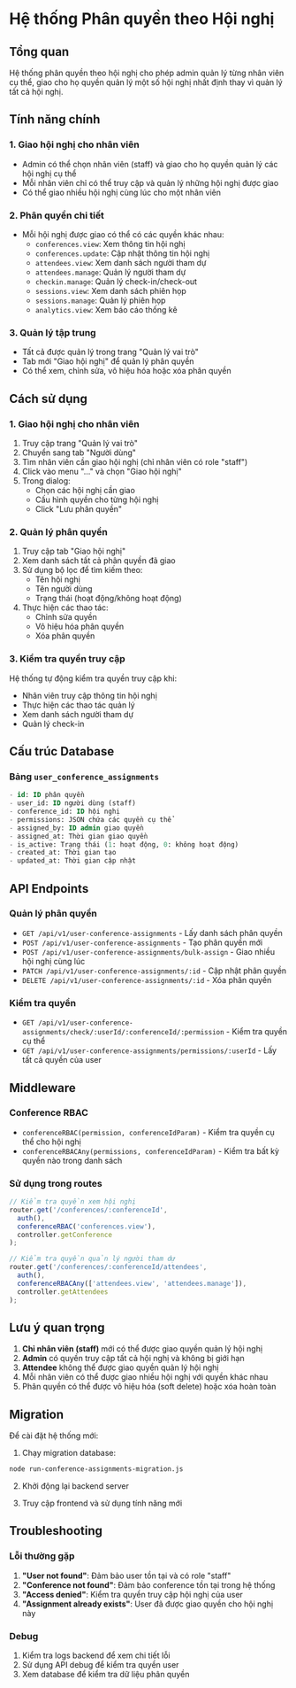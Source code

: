 # Hệ thống Phân quyền theo Hội nghị

## Tổng quan

Hệ thống phân quyền theo hội nghị cho phép admin quản lý từng nhân viên cụ thể, giao cho họ quyền quản lý một số hội nghị nhất định thay vì quản lý tất cả hội nghị.

## Tính năng chính

### 1. Giao hội nghị cho nhân viên
- Admin có thể chọn nhân viên (staff) và giao cho họ quyền quản lý các hội nghị cụ thể
- Mỗi nhân viên chỉ có thể truy cập và quản lý những hội nghị được giao
- Có thể giao nhiều hội nghị cùng lúc cho một nhân viên

### 2. Phân quyền chi tiết
- Mỗi hội nghị được giao có thể có các quyền khác nhau:
  - `conferences.view`: Xem thông tin hội nghị
  - `conferences.update`: Cập nhật thông tin hội nghị
  - `attendees.view`: Xem danh sách người tham dự
  - `attendees.manage`: Quản lý người tham dự
  - `checkin.manage`: Quản lý check-in/check-out
  - `sessions.view`: Xem danh sách phiên họp
  - `sessions.manage`: Quản lý phiên họp
  - `analytics.view`: Xem báo cáo thống kê

### 3. Quản lý tập trung
- Tất cả được quản lý trong trang "Quản lý vai trò"
- Tab mới "Giao hội nghị" để quản lý phân quyền
- Có thể xem, chỉnh sửa, vô hiệu hóa hoặc xóa phân quyền

## Cách sử dụng

### 1. Giao hội nghị cho nhân viên

1. Truy cập trang "Quản lý vai trò"
2. Chuyển sang tab "Người dùng"
3. Tìm nhân viên cần giao hội nghị (chỉ nhân viên có role "staff")
4. Click vào menu "..." và chọn "Giao hội nghị"
5. Trong dialog:
   - Chọn các hội nghị cần giao
   - Cấu hình quyền cho từng hội nghị
   - Click "Lưu phân quyền"

### 2. Quản lý phân quyền

1. Truy cập tab "Giao hội nghị"
2. Xem danh sách tất cả phân quyền đã giao
3. Sử dụng bộ lọc để tìm kiếm theo:
   - Tên hội nghị
   - Tên người dùng
   - Trạng thái (hoạt động/không hoạt động)
4. Thực hiện các thao tác:
   - Chỉnh sửa quyền
   - Vô hiệu hóa phân quyền
   - Xóa phân quyền

### 3. Kiểm tra quyền truy cập

Hệ thống tự động kiểm tra quyền truy cập khi:
- Nhân viên truy cập thông tin hội nghị
- Thực hiện các thao tác quản lý
- Xem danh sách người tham dự
- Quản lý check-in

## Cấu trúc Database

### Bảng `user_conference_assignments`
```sql
- id: ID phân quyền
- user_id: ID người dùng (staff)
- conference_id: ID hội nghị
- permissions: JSON chứa các quyền cụ thể
- assigned_by: ID admin giao quyền
- assigned_at: Thời gian giao quyền
- is_active: Trạng thái (1: hoạt động, 0: không hoạt động)
- created_at: Thời gian tạo
- updated_at: Thời gian cập nhật
```

## API Endpoints

### Quản lý phân quyền
- `GET /api/v1/user-conference-assignments` - Lấy danh sách phân quyền
- `POST /api/v1/user-conference-assignments` - Tạo phân quyền mới
- `POST /api/v1/user-conference-assignments/bulk-assign` - Giao nhiều hội nghị cùng lúc
- `PATCH /api/v1/user-conference-assignments/:id` - Cập nhật phân quyền
- `DELETE /api/v1/user-conference-assignments/:id` - Xóa phân quyền

### Kiểm tra quyền
- `GET /api/v1/user-conference-assignments/check/:userId/:conferenceId/:permission` - Kiểm tra quyền cụ thể
- `GET /api/v1/user-conference-assignments/permissions/:userId` - Lấy tất cả quyền của user

## Middleware

### Conference RBAC
- `conferenceRBAC(permission, conferenceIdParam)` - Kiểm tra quyền cụ thể cho hội nghị
- `conferenceRBACAny(permissions, conferenceIdParam)` - Kiểm tra bất kỳ quyền nào trong danh sách

### Sử dụng trong routes
```typescript
// Kiểm tra quyền xem hội nghị
router.get('/conferences/:conferenceId', 
  auth(), 
  conferenceRBAC('conferences.view'), 
  controller.getConference
);

// Kiểm tra quyền quản lý người tham dự
router.get('/conferences/:conferenceId/attendees', 
  auth(), 
  conferenceRBACAny(['attendees.view', 'attendees.manage']), 
  controller.getAttendees
);
```

## Lưu ý quan trọng

1. **Chỉ nhân viên (staff)** mới có thể được giao quyền quản lý hội nghị
2. **Admin** có quyền truy cập tất cả hội nghị và không bị giới hạn
3. **Attendee** không thể được giao quyền quản lý hội nghị
4. Mỗi nhân viên có thể được giao nhiều hội nghị với quyền khác nhau
5. Phân quyền có thể được vô hiệu hóa (soft delete) hoặc xóa hoàn toàn

## Migration

Để cài đặt hệ thống mới:

1. Chạy migration database:
```bash
node run-conference-assignments-migration.js
```

2. Khởi động lại backend server

3. Truy cập frontend và sử dụng tính năng mới

## Troubleshooting

### Lỗi thường gặp

1. **"User not found"**: Đảm bảo user tồn tại và có role "staff"
2. **"Conference not found"**: Đảm bảo conference tồn tại trong hệ thống
3. **"Access denied"**: Kiểm tra quyền truy cập hội nghị của user
4. **"Assignment already exists"**: User đã được giao quyền cho hội nghị này

### Debug

1. Kiểm tra logs backend để xem chi tiết lỗi
2. Sử dụng API debug để kiểm tra quyền user
3. Xem database để kiểm tra dữ liệu phân quyền

